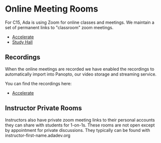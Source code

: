 # Online Meeting Rooms

For C15, Ada is using Zoom for online classes and meetings. We maintain a set of permanent links to "classroom" zoom meetings.

- [Accelerate](http://accelerate.adadev.org)
- [Study Hall](http://studyhall.adadev.org)


## Recordings

When the online meetings are recorded we have enabled the recordings to automatically import into Panopto, our video storage and streaming service.

You can find the recordings here:

- [Accelerate](https://adaacademy.hosted.panopto.com/Panopto/Pages/Sessions/List.aspx#folderID=b4067861-bf73-444d-9c49-ad050170788d)


## Instructor Private Rooms

Instructors also have private zoom meeting links to their personal accounts they can share with students for 1-on-1s. These rooms are not open except by appointment for private discussions.  They typically can be found with instructor-first-name.adadev.org